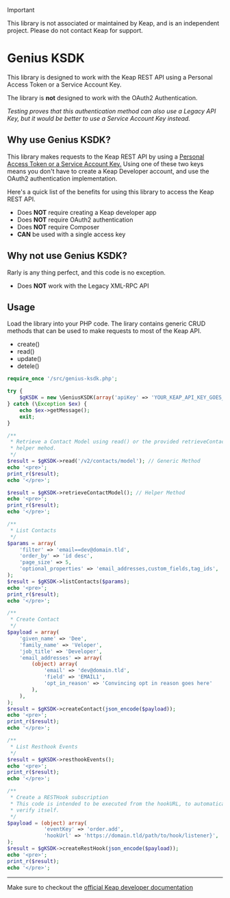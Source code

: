 > [!IMPORTANT]
> This library is not associated or maintained by Keap, and is an independent 
> project. Please do not contact Keap for support.

# Genius KSDK
This library is designed to work with the Keap REST API using a Personal Access 
Token or a Service Account Key.

The library is **not** designed to work with the OAuth2 Authentication.

_Testing proves that this authentication method can also use a Legacy API Key,
but it would be better to use a Service Account Key instead._

## Why use Genius KSDK?
This library makes requests to the Keap REST API by using a 
[Personal Access Token or a Service Account Key.](https://developer.infusionsoft.com/pat-and-sak/)  Using one of these two keys means you don't have to 
create a Keap Developer account, and use the OAuth2 authentication implementation.

Here's a quick list of the benefits for using this library to access the Keap
REST API.

- Does **NOT** require creating a Keap developer app
- Does **NOT** require OAuth2 authentication
- Does **NOT** require Composer
- **CAN** be used with a single access key

## Why not use Genius KSDK?
Rarly is any thing perfect, and this code is no exception.

- Does **NOT** work with the Legacy XML-RPC API

## Usage
Load the library into your PHP code.  The lirary contains generic CRUD methods
that can be used to make requests to most of the Keap API.
- create()
- read()
- update()
- detele()

```php
require_once '/src/genius-ksdk.php';

try {
    $gKSDK = new \GeniusKSDK(array('apiKey' => 'YOUR_KEAP_API_KEY_GOES_HERE'));
} catch (\Exception $ex) {
    echo $ex->getMessage();
    exit;
}

/**
 * Retrieve a Contact Model using read() or the provided retrieveContactModel() 
 * helper mehod.
 */
$result = $gKSDK->read('/v2/contacts/model'); // Generic Method
echo '<pre>';
print_r($result);
echo '</pre>';

$result = $gKSDK->retrieveContactModel(); // Helper Method
echo '<pre>';
print_r($result);
echo '</pre>';

/**
 * List Contacts
 */
$params = array(
    'filter' => 'email==dev@domain.tld',
    'order_by' => 'id desc',
    'page_size' => 5,
    'optional_properties' => 'email_addresses,custom_fields,tag_ids',
);
$result = $gKSDK->listContacts($params);
echo '<pre>';
print_r($result);
echo '</pre>';

/**
 * Create Contact
 */
$payload = array(
    'given_name' => 'Dee',
    'family_name' => 'Veloper',
    'job_title' => 'Developer',
    'email_addresses' => array(
        (object) array(
            'email' => 'dev@domain.tld',
            'field' => 'EMAIL1',
            'opt_in_reason' => 'Convincing opt in reason goes here'
        ),
    ),
);
$result = $gKSDK->createContact(json_encode($payload));
echo '<pre>';
print_r($result);
echo '</pre>';

/**
 * List Resthook Events
 */
$result = $gKSDK->resthookEvents();
echo '<pre>';
print_r($result);
echo '</pre>';

/**
 * Create a RESTHook subscription
 * This code is intended to be executed from the hookURL, to automatically 
 * verify itself.
 */
$payload = (object) array(
            'eventKey' => 'order.add',
            'hookUrl' => 'https://domain.tld/path/to/hook/listener}',
);
$result = $gKSDK->createRestHook(json_encode($payload));
echo '<pre>';
print_r($result);
echo '</pre>';
```

---
Make sure to checkout the [official Keap developer documentation](https://developer.infusionsoft.com/developer-guide/)